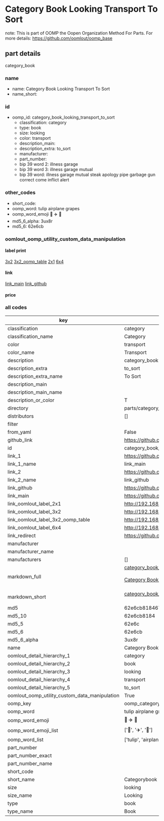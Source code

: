 # Category Book Looking Transport To Sort  

note: This is part of OOMP the Oopen Organization Method For Parts. For more details: https://github.com/oomlout/oomp_base

##  part details
  



category_book



### name
* name: Category Book Looking Transport To Sort
* name_short: 
### id
* oomp_id: category_book_looking_transport_to_sort
  * classification: category
  * type: book
  * size: looking
  * color: transport
  * description_main: 
  * description_extra: to_sort
  * manufacturer: 
  * part_number: 
  * bip 39 word 2: illness garage
  * bip 39 word 3: illness garage mutual
  * bip 39 word: illness garage mutual steak apology pipe garbage gun correct come inflict alert

### other_codes
* short_code: 
* oomp_word: tulip airplane grapes
* oomp_word_emoji :tulip: :airplane: :grapes:
* md5_6_alpha: 3ux8r
* md5_6: 62e6cb






### oomlout_oomp_utility_custom_data_manipulation
#### label print
[3x2](http://192.168.1.245:1112/?label=oomp%203ux8r)
[3x2_oomp_table](http://192.168.1.108:1112/?label=oomp%203ux8r)
[2x1](http://192.168.1.242:1112/?label=oomp%203ux8r)
[6x4](http://192.168.1.55:1112/?label=oomp%203ux8r)    

#### link

[link_main](https://github.com/oomlout/oomlout_oomp_version_1_messy/tree/main/parts/category_book_looking_transport_to_sort) [link_github](https://github.com/oomlout/oomlout_oomp_version_1_messy/tree/main/parts/category_book_looking_transport_to_sort)                             

#### price







### all codes 
| key | value |  
| --- | --- |  
| classification | category |  
| classification_name | Category |  
| color | transport |  
| color_name | Transport |  
| description | category_book |  
| description_extra | to_sort |  
| description_extra_name | To Sort |  
| description_main |  |  
| description_main_name |  |  
| description_or_color | T  |  
| directory | parts/category_book_looking_transport_to_sort |  
| distributors | [] |  
| filter |  |  
| from_yaml | False |  
| github_link | https://github.com/oomlout/oomlout_oomp_part_src/tree/main/parts/category_book_looking_transport_to_sort |  
| id | category_book_looking_transport_to_sort |  
| link_1 | https://github.com/oomlout/oomlout_oomp_version_1_messy/tree/main/parts/category_book_looking_transport_to_sort |  
| link_1_name | link_main |  
| link_2 | https://github.com/oomlout/oomlout_oomp_version_1_messy/tree/main/parts/category_book_looking_transport_to_sort |  
| link_2_name | link_github |  
| link_github | https://github.com/oomlout/oomlout_oomp_version_1_messy/tree/main/parts/category_book_looking_transport_to_sort |  
| link_main | https://github.com/oomlout/oomlout_oomp_version_1_messy/tree/main/parts/category_book_looking_transport_to_sort |  
| link_oomlout_label_2x1 | http://192.168.1.242:1112/?label=oomp%203ux8r |  
| link_oomlout_label_3x2 | http://192.168.1.245:1112/?label=oomp%203ux8r |  
| link_oomlout_label_3x2_oomp_table | http://192.168.1.108:1112/?label=oomp%203ux8r |  
| link_oomlout_label_6x4 | http://192.168.1.55:1112/?label=oomp%203ux8r |  
| link_redirect | https://github.com/oomlout/oomlout_oomp_version_1_messy/tree/main/parts/category_book_looking_transport_to_sort |  
| manufacturer |  |  
| manufacturer_name |  |  
| manufacturers | [] |  
| markdown_full | [category_book_looking_transport_to_sort](none)<br>[](none)<br>[Category Book Looking Transport To Sort](none)<br><br> |  
| markdown_short | [category_book_looking_transport_to_sort](none)<br><br> |  
| md5 | 62e6cb818467ebf295053d512457db89 |  
| md5_10 | 62e6cb8184 |  
| md5_5 | 62e6c |  
| md5_6 | 62e6cb |  
| md5_6_alpha | 3ux8r |  
| name | Category Book Looking Transport To Sort |  
| oomlout_detail_hierarchy_1 | category |  
| oomlout_detail_hierarchy_2 | book |  
| oomlout_detail_hierarchy_3 | looking |  
| oomlout_detail_hierarchy_4 | transport |  
| oomlout_detail_hierarchy_5 | to_sort |  
| oomlout_oomp_utility_custom_data_manipulation | True |  
| oomp_key | oomp_category_book_looking_transport_to_sort |  
| oomp_word | tulip airplane grapes |  
| oomp_word_emoji | :tulip: :airplane: :grapes: |  
| oomp_word_emoji_list | [':tulip:', ':airplane:', ':grapes:'] |  
| oomp_word_list | ['tulip', 'airplane', 'grapes'] |  
| part_number |  |  
| part_number_exact |  |  
| part_number_name |  |  
| short_code |  |  
| short_name | Categorybook |  
| size | looking |  
| size_name | Looking |  
| type | book |  
| type_name | Book |  
